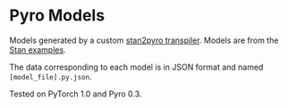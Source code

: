 # Pyro Models

Models generated by a custom [stan2pyro transpiler](https://github.com/jpchen/pyro-stan-compiler).  Models are from the [Stan examples](https://github.com/stan-dev/example-models).

The data corresponding to each model is in JSON format and named `[model_file].py.json`.

Tested on PyTorch 1.0 and Pyro 0.3.
